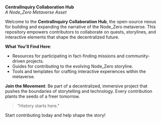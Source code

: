 **CentralInquiry Collaboration Hub**  
*A Node_Zero Metaverse Asset*  

Welcome to the **CentralInquiry Collaboration Hub**, the open-source nexus for building and expanding the narrative of the Node_Zero metaverse. This repository empowers contributors to collaborate on quests, storylines, and interactive elements that shape the decentralized future.

**What You'll Find Here**:
- Resources for participating in fact-finding missions and community-driven projects.
- Guides for contributing to the evolving Node_Zero storyline.
- Tools and templates for crafting interactive experiences within the metaverse.

**Join the Movement**:
Be part of a decentralized, immersive project that pushes the boundaries of storytelling and technology. Every contribution plants the seeds of a freer tomorrow.

> "History starts here."  

Start contributing today and help shape the story!  
